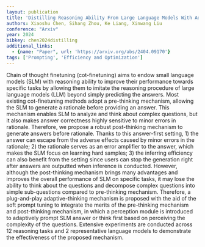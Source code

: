 ```yaml
---
layout: publication
title: 'Distilling Reasoning Ability From Large Language Models With Adaptive Thinking'
authors: Xiaoshu Chen, Sihang Zhou, Ke Liang, Xinwang Liu
conference: "Arxiv"
year: 2024
bibkey: chen2024distilling
additional_links:
  - {name: "Paper", url: 'https://arxiv.org/abs/2404.09170'}
tags: ['Prompting', 'Efficiency and Optimization']
---
```

Chain of thought finetuning (cot-finetuning) aims to endow small language
models (SLM) with reasoning ability to improve their performance towards
specific tasks by allowing them to imitate the reasoning procedure of large
language models (LLM) beyond simply predicting the answers. Most existing
cot-finetuning methods adopt a pre-thinking mechanism, allowing the SLM to
generate a rationale before providing an answer. This mechanism enables SLM to
analyze and think about complex questions, but it also makes answer correctness
highly sensitive to minor errors in rationale. Therefore, we propose a robust
post-thinking mechanism to generate answers before rationale. Thanks to this
answer-first setting, 1) the answer can escape from the adverse effects caused
by minor errors in the rationale; 2) the rationale serves as an error amplifier
to the answer, which makes the SLM focus on learning hard samples; 3) the
inferring efficiency can also benefit from the setting since users can stop the
generation right after answers are outputted when inference is conducted.
However, although the post-thinking mechanism brings many advantages and
improves the overall performance of SLM on specific tasks, it may lose the
ability to think about the questions and decompose complex questions into
simple sub-questions compared to pre-thinking mechanism. Therefore, a
plug-and-play adaptive-thinking mechanism is proposed with the aid of the soft
prompt tuning to integrate the merits of the pre-thinking mechanism and
post-thinking mechanism, in which a perception module is introduced to
adaptively prompt SLM answer or think first based on perceiving the complexity
of the questions. Extensive experiments are conducted across 12 reasoning tasks
and 2 representative language models to demonstrate the effectiveness of the
proposed mechanism.
